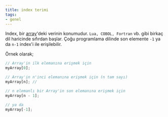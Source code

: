 ```yaml
---
title: index terimi
tags:
- genel
---
```


Index, bir [array](/array)'deki verinin konumudur. `Lua, COBOL, Fortran` vb. gibi birkaç dil haricinde sıfırdan başlar.
Çoğu programlama dilinde son elemente `-1` ya da `n-1` index'i ile erişilebilir.

Örnek olarak;

```javascript
// Array'in ilk elemanına erişmek için
myArray[0];

// Array'in n'inci elemanına erişmek için (n tam sayı)
myArray[n]; //

// n elemanlı bir Array'in son elemanına erişmek için
myArray[n - 1];

// ya da
myArray[-1];
```
